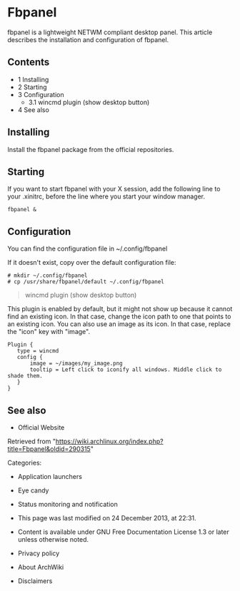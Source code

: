 Fbpanel
=======

fbpanel is a lightweight NETWM compliant desktop panel. This article
describes the installation and configuration of fbpanel.

Contents
--------

-   1 Installing
-   2 Starting
-   3 Configuration
    -   3.1 wincmd plugin (show desktop button)
-   4 See also

Installing
----------

Install the fbpanel package from the official repositories.

Starting
--------

If you want to start fbpanel with your X session, add the following line
to your .xinitrc, before the line where you start your window manager.

    fbpanel &

Configuration
-------------

You can find the configuration file in ~/.config/fbpanel

If it doesn't exist, copy over the default configuration file:

    # mkdir ~/.config/fbpanel
    # cp /usr/share/fbpanel/default ~/.config/fbpanel

> wincmd plugin (show desktop button)

This plugin is enabled by default, but it might not show up because it
cannot find an existing icon. In that case, change the icon path to one
that points to an existing icon. You can also use an image as its icon.
In that case, replace the "icon" key with "image".

    Plugin {
       type = wincmd
       config {
           image = ~/images/my_image.png
           tooltip = Left click to iconify all windows. Middle click to shade them.
       }
    }

See also
--------

-   Official Website

Retrieved from
"https://wiki.archlinux.org/index.php?title=Fbpanel&oldid=290315"

Categories:

-   Application launchers
-   Eye candy
-   Status monitoring and notification

-   This page was last modified on 24 December 2013, at 22:31.
-   Content is available under GNU Free Documentation License 1.3 or
    later unless otherwise noted.
-   Privacy policy
-   About ArchWiki
-   Disclaimers
